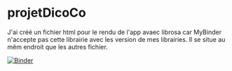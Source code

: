 # projetDicoCo

J'ai créé un fichier html pour le rendu de l'app avaec librosa car MyBinder n'accepte pas cette librairie avec les version de mes librairies.
Il se situe au mêm endroit que les autres fichier.

[![Binder](https://mybinder.org/badge_logo.svg)](https://mybinder.org/v2/gh/MariusSavart/projetDicoCo/HEAD)
